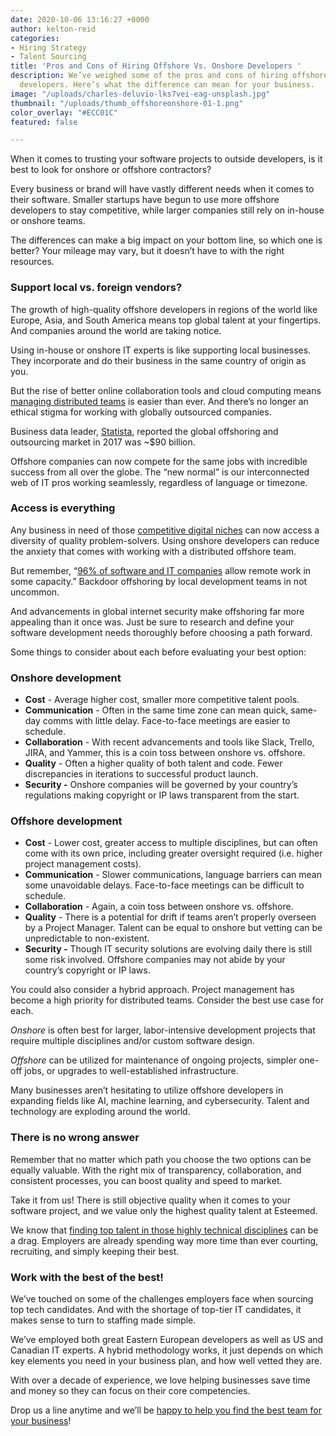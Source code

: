 ```yaml
---
date: 2020-10-06 13:16:27 +0000
author: kelton-reid
categories:
- Hiring Strategy
- Talent Sourcing
title: 'Pros and Cons of Hiring Offshore Vs. Onshore Developers '
description: We’ve weighed some of the pros and cons of hiring offshore vs. onshore
  developers. Here’s what the difference can mean for your business.
image: "/uploads/charles-deluvio-lks7vei-eag-unsplash.jpg"
thumbnail: "/uploads/thumb_offshoreonshore-01-1.png"
color_overlay: "#ECC01C"
featured: false

---
```

When it comes to trusting your software projects to outside developers, is it best to look for onshore or offshore contractors?

Every business or brand will have vastly different needs when it comes to their software. Smaller startups have begun to use more offshore developers to stay competitive, while larger companies still rely on in-house or onshore teams.

The differences can make a big impact on your bottom line, so which one is better? Your mileage may vary, but it doesn’t have to with the right resources.

### Support local vs. foreign vendors?

The growth of high-quality offshore developers in regions of the world like Europe, Asia, and South America means top global talent at your fingertips. And companies around the world are taking notice.

Using in-house or onshore IT experts is like supporting local businesses. They incorporate and do their business in the same country of origin as you.

But the rise of better online collaboration tools and cloud computing means [managing distributed teams](https://esteemed.io/blog/2020/07/08/5-benefits-of-a-distributed-workforce/) is easier than ever. And there’s no longer an ethical stigma for working with globally outsourced companies.

Business data leader, [Statista](https://www.statista.com/statistics/189788/global-outsourcing-market-size/), reported the global offshoring and outsourcing market in 2017 was \~$90 billion.

Offshore companies can now compete for the same jobs with incredible success from all over the globe. The “new normal” is our interconnected web of IT pros working seamlessly, regardless of language or timezone.

### Access is everything

Any business in need of those [competitive digital niches](https://esteemed.io/blog/2020/09/09/how-digital-talent-sourcing-can-help-you-avoid-bad-hires/) can now access a diversity of quality problem-solvers. Using onshore developers can reduce the anxiety that comes with working with a distributed offshore team.

But remember, “[96% of software and IT companies](https://financesonline.com/hiring-statistics/) allow remote work in some capacity.” Backdoor offshoring by local development teams in not uncommon.

And advancements in global internet security make offshoring far more appealing than it once was. Just be sure to research and define your software development needs thoroughly before choosing a path forward.

Some things to consider about each before evaluating your best option:

### Onshore development

* **Cost** - Average higher cost, smaller more competitive talent pools.
* **Communication** - Often in the same time zone can mean quick, same-day comms with little delay. Face-to-face meetings are easier to schedule.
* **Collaboration** - With recent advancements and tools like Slack, Trello, JIRA, and Yammer, this is a coin toss between onshore vs. offshore.
* **Quality** - Often a higher quality of both talent and code. Fewer discrepancies in iterations to successful product launch.
* **Security -** Onshore companies will be governed by your country’s regulations making copyright or IP laws transparent from the start.

### Offshore development

* **Cost** - Lower cost, greater access to multiple disciplines, but can often come with its own price, including greater oversight required (i.e. higher project management costs).
* **Communication** - Slower communications, language barriers can mean some unavoidable delays. Face-to-face meetings can be difficult to schedule.
* **Collaboration** - Again, a coin toss between onshore vs. offshore.
* **Quality** - There is a potential for drift if teams aren’t properly overseen by a Project Manager. Talent can be equal to onshore but vetting can be unpredictable to non-existent.
* **Security -** Though IT security solutions are evolving daily there is still some risk involved. Offshore companies may not abide by your country’s copyright or IP laws.

You could also consider a hybrid approach. Project management has become a high priority for distributed teams. Consider the best use case for each.

_Onshore_ is often best for larger, labor-intensive development projects that require multiple disciplines and/or custom software design.

_Offshore_ can be utilized for maintenance of ongoing projects, simpler one-off jobs, or upgrades to well-established infrastructure.

Many businesses aren’t hesitating to utilize offshore developers in expanding fields like AI, machine learning, and cybersecurity. Talent and technology are exploding around the world.

### There is no wrong answer

Remember that no matter which path you choose the two options can be equally valuable. With the right mix of transparency, collaboration, and consistent processes, you can boost quality and speed to market.

Take it from us! There is still objective quality when it comes to your software project, and we value only the highest quality talent at Esteemed.

We know that [finding top talent in those highly technical disciplines](https://esteemed.io/blog/2020/09/30/why-demand-for-tech-talent-is-so-high/) can be a drag. Employers are already spending way more time than ever courting, recruiting, and simply keeping their best.

###  Work with the best of the best!                                                                                                                                                                                                                                                                                                                                                                                                                                                                                                                                                                                                                                                                                                                                                                                                                                                                                                                                                                                                                                                                                                                                                                                                                    

We’ve touched on some of the challenges employers face when sourcing top tech candidates. And with the shortage of top-tier IT candidates, it makes sense to turn to staffing made simple.

We’ve employed both great Eastern European developers as well as US and Canadian IT experts. A hybrid methodology works, it just depends on which key elements you need in your business plan, and how well vetted they are.

With over a decade of experience, we love helping businesses save time and money so they can focus on their core competencies.

Drop us a line anytime and we’ll be [happy to help you find the best team for your business](https://esteemed.io/blog/2020/09/09/how-digital-talent-sourcing-can-help-you-avoid-bad-hires/)!